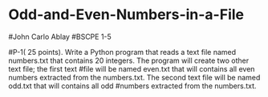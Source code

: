 # Odd-and-Even-Numbers-in-a-File

#John Carlo Ablay
#BSCPE 1-5 

#P-1( 25 points). Write a Python program that reads a text file named numbers.txt that contains 20 integers. The program will create two other text file; the first text #file will be named even.txt that will contains all even numbers extracted from the numbers.txt. The second text file will be named odd.txt that will contains all odd 
#numbers extracted from the numbers.txt.
